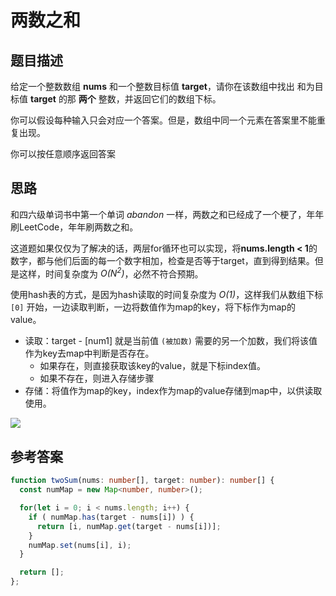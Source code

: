 # 两数之和

## 题目描述

给定一个整数数组 **nums** 和一个整数目标值 **target**，请你在该数组中找出 和为目标值 **target**  的那 **两个** 整数，并返回它们的数组下标。

你可以假设每种输入只会对应一个答案。但是，数组中同一个元素在答案里不能重复出现。

你可以按任意顺序返回答案

## 思路

和四六级单词书中第一个单词 *abandon* 一样，两数之和已经成了一个梗了，年年刷LeetCode，年年刷两数之和。

这道题如果仅仅为了解决的话，两层for循环也可以实现，将**nums.length < 1**的数字，都与他们后面的每一个数字相加，检查是否等于target，直到得到结果。但是这样，时间复杂度为 <i>O(N<sup>2</sup>)</i>，必然不符合预期。

使用hash表的方式，是因为hash读取的时间复杂度为 *O(1)*，这样我们从数组下标 `[0]` 开始，一边读取判断，一边将数值作为map的key，将下标作为map的value。

* 读取：target - [num1] 就是当前值 `(被加数)` 需要的另一个加数，我们将该值作为key去map中判断是否存在。
  * 如果存在，则直接获取该key的value，就是下标index值。
  * 如果不存在，则进入存储步骤
* 存储：将值作为map的key，index作为map的value存储到map中，以供读取使用。

![](https://cdn.thisjs.com/blog_images/20210604160809.png)

## 参考答案

```ts
function twoSum(nums: number[], target: number): number[] {
  const numMap = new Map<number, number>();

  for(let i = 0; i < nums.length; i++) {
    if ( numMap.has(target - nums[i]) ) {
      return [i, numMap.get(target - nums[i])];
    }
    numMap.set(nums[i], i);
  }

  return [];
};
```


